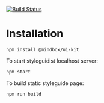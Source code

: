 [![Build Status](https://travis-ci.com/mindbox-moscow/ui-kit.svg?branch=master)](https://travis-ci.com/mindbox-moscow/ui-kit)


# Installation

```shell
npm install @mindbox/ui-kit
```

To start styleguidist localhost server:
```shell
npm start
```

To build static styleguide page:
```shell
npm run build
```
